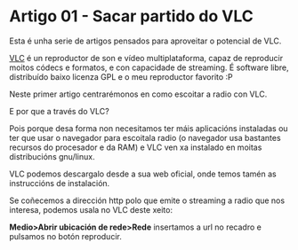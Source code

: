 # Artigo 01 - Sacar partido do VLC

Esta é unha serie de artigos pensados para aproveitar o potencial de VLC.

[VLC](https://www.videolan.org/) é un reproductor de son e vídeo multiplataforma, capaz de reproducir moitos códecs e formatos, e con capacidade de streaming. É software libre, distribuído baixo licenza GPL e o meu reproductor favorito :P

Neste primer artigo centrarémonos en como escoitar a radio con VLC.

E por que a través do VLC?

Pois porque desa forma non necesitamos ter máis aplicacións instaladas ou ter que usar o navegador para escoitala radio \(o navegador usa bastantes recursos do procesador e da RAM\) e VLC ven xa instalado en moitas distribucións gnu/linux.

VLC podemos descargalo desde a sua web oficial, onde temos tamén as instruccións de instalación.

Se coñecemos a dirección http polo que emite o streaming a radio que nos interesa, podemos usala no VLC deste xeito: 

**Medio&gt;Abrir ubicación de rede&gt;Rede** insertamos a url no recadro e pulsamos no botón reproducir.

